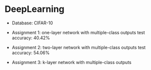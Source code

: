 # DeepLearning
* Database: CIFAR-10

* Assignment 1: one-layer network with multiple-class outputs    test accuracy: 40.42%

* Assignment 2: two-layer network with multiple-class outputs    test accuracy: 54.06%

* Assignment 3: k-layer network with multiple-class outputs
